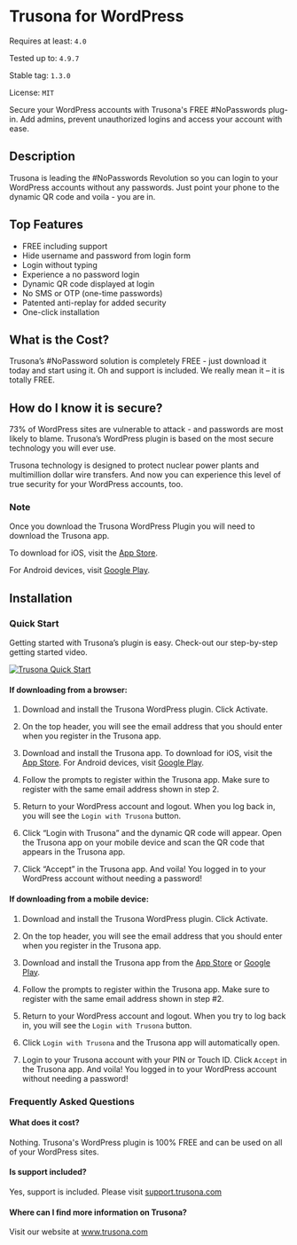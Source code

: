 # Trusona for WordPress

Requires at least: `4.0`

Tested up to: `4.9.7`

Stable tag: `1.3.0`

License: `MIT`

Secure your WordPress accounts with Trusona's FREE #NoPasswords plug-in. Add admins, prevent unauthorized logins and access your account with ease.

## Description

Trusona is leading the #NoPasswords Revolution so you can login to your WordPress accounts without any passwords. Just point your phone to the dynamic QR code and voila - you are in.

## Top Features

*   FREE including support
*   Hide username and password from login form
*   Login without typing
*   Experience a no password login
*   Dynamic QR code displayed at login
*   No SMS or OTP (one-time passwords)
*   Patented anti-replay for added security
*   One-click installation

## What is the Cost?

Trusona’s #NoPassword solution is completely FREE  - just download it today and start using it. Oh and support is included. We really mean it – it is totally FREE.

## How do I know it is secure?

73% of WordPress sites are vulnerable to attack - and passwords are most likely to blame. Trusona’s WordPress plugin is based on the most secure technology you will ever use.

Trusona technology is designed to protect nuclear power plants and multimillion dollar wire transfers. And now you can experience this level of true security for your WordPress accounts, too.

### Note

Once you download the Trusona WordPress Plugin you will need to download the Trusona app.

To download for iOS, visit the [App Store](https://itunes.apple.com/us/app/trusona/id1052983449).

For Android devices, visit [Google Play](https://play.google.com/store/apps/details?id=com.trusona.trusona).

## Installation

### Quick Start

Getting started with Trusona’s plugin is easy. Check-out our step-by-step getting started video.

[![Trusona Quick Start](http://img.youtube.com/vi/icjR_6KIhDE/0.jpg)](https://www.youtube.com/watch?v=icjR_6KIhDE)


#### If downloading from a browser:

1. Download and install the Trusona WordPress plugin. Click Activate.

2. On the top header, you will see the email address that you should enter when you register in the Trusona app.

3. Download and install the Trusona app. To download for iOS, visit the [App Store](https://itunes.apple.com/us/app/trusona/id1052983449). For Android devices, visit [Google Play](https://play.google.com/store/apps/details?id=com.trusona.trusona).

4. Follow the prompts to register within the Trusona app. Make sure to register with the same email address shown in step 2.

5. Return to your WordPress account and logout. When you log back in, you will see the `Login with Trusona` button.

6. Click “Login with Trusona” and the dynamic QR code will appear. Open the Trusona app on your mobile device and scan the QR code that appears in the Trusona app.

7. Click “Accept” in the Trusona app. And voila! You logged in to your WordPress account without needing a password!


#### If downloading from a mobile device:

1. Download and install the Trusona WordPress plugin. Click Activate.

2. On the top header, you will see the email address that you should enter when you register in the Trusona app.

3. Download and install the Trusona app from the [App Store](https://itunes.apple.com/us/app/trusona/id1052983449) or [Google Play](https://play.google.com/store/apps/details?id=com.trusona.trusona).

4. Follow the prompts to register within the Trusona app. Make sure to register with the same email address shown in step #2.

5. Return to your WordPress account and logout. When you try to log back in, you will see the `Login with Trusona` button.

6. Click `Login with Trusona`  and the Trusona app will automatically open.

7. Login to your Trusona account with your PIN or Touch ID. Click `Accept` in the Trusona app. And voila! You logged in to your WordPress account without needing a password!

### Frequently Asked Questions

#### What does it cost?

Nothing. Trusona's WordPress plugin is 100% FREE and can be used on all of your WordPress sites.

#### Is support included?

Yes, support is included. Please visit [support.trusona.com](http://support.trusona.com)

#### Where can I find more information on Trusona?

Visit our website at www.trusona.com
